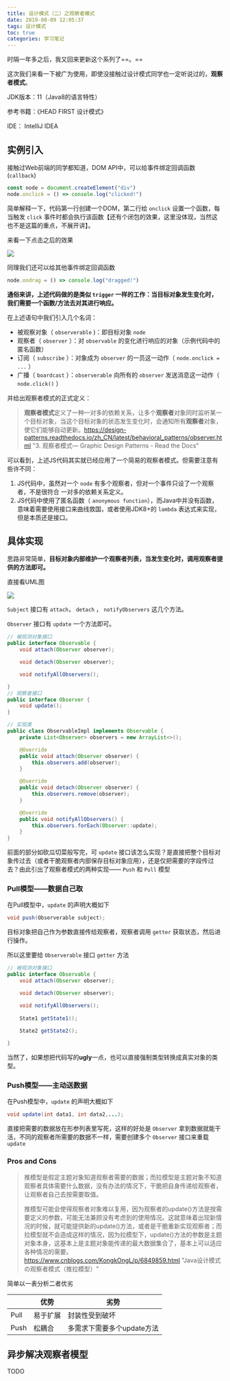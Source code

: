 ```yaml
---
title: 设计模式（二）之观察者模式
date: 2019-08-09 12:05:37
tags: 设计模式
toc: true
categories: 学习笔记
---
```


时隔一年多之后，我又回来更新这个系列了==。==

这次我们来看一下被广为使用，即使没接触过设计模式同学也一定听说过的，**观察者模式**。

JDK版本：11（Java8的语言特性）

参考书籍：《HEAD FIRST 设计模式》

IDE： IntelliJ IDEA

## 实例引入

接触过Web前端的同学都知道，DOM API中，可以给事件绑定回调函数 (`callback`)

```js
const node = document.createElement("div")
node.onclick = () => console.log("clicked!")
```

简单解释一下，代码第一行创建一个DOM，第二行给 `onclick` 设置一个函数，每当触发 `click` 事件时都会执行该函数【还有个闭包的效果，这里没体现，当然这也不是这篇的重点，不展开讲】。

来看一下点击之后的效果

![](https://gofun4-pic.oss-cn-hangzhou.aliyuncs.com/20190809181021.png)

同理我们还可以给其他事件绑定回调函数

```js
node.ondrag = () => console.log("dragged!")
```

**通俗来讲，上述代码做的是类似 `trigger` 一样的工作：当目标对象发生变化时，我们需要一个函数/方法去对其进行响应。** 

<!--more-->

在上述语句中我们引入几个名词：

- 被观察对象（ `observerable` )：即目标对象 `node`
- 观察者（ `observer` ）：对 `observable` 的变化进行响应的对象（示例代码中的匿名函数）
- 订阅（ `subscribe` ）：对象成为 `observer` 的一员这一动作（ `node.onclick = ...` ）
- 广播（ `boardcast` ）：`observerable` 向所有的 `observer` 发送消息这一动作（ `node.click()` ）



并给出观察者模式的正式定义：

> **观察者模式**定义了一种一对多的依赖关系，让多个**观察者**对象同时监听某一个目标对象，当这个目标对象的状态发生变化时，会通知所有**观察者**对象，使它们能够自动更新。https://design-patterns.readthedocs.io/zh_CN/latest/behavioral_patterns/observer.html	"3. 观察者模式— Graphic Design Patterns - Read the Docs"


可以看到，上述JS代码其实就已经应用了一个简易的观察者模式。但需要注意有些许不同：

1. JS代码中，虽然对一个 `node` 有多个观察者，但对一个事件只设了一个观察者，不是很符合 一对多的依赖关系定义。
2. JS代码中使用了匿名函数（ `anonymous function`），而Java中并没有函数，意味着需要使用接口来曲线救国，或者使用JDK8+的 `lambda` 表达式来实现，但是本质还是接口。



## 具体实现

思路非常简单，**目标对象内部维护一个观察者列表，当发生变化时，调用观察者提供的方法即可。**

直接看UML图

![](https://gofun4-pic.oss-cn-hangzhou.aliyuncs.com/20190809185658.png)

`Subject` 接口有 `attach`， `detach` ， `notifyObservers` 这几个方法。

`Observer` 接口有 `update` 一个方法即可。

```java
// 被观测对象接口
public interface Observable {
    void attach(Observer observer);

    void detach(Observer observer);

    void notifyAllObservers();

}
// 观察者接口
public interface Observer {
    void update();
}

// 实现类
public class ObservableImpl implements Observable {
    private List<Observer> observers = new ArrayList<>();

    @Override
    public void attach(Observer observer) {
        this.observers.add(observer);
    }

    @Override
    public void detach(Observer observer) {
        this.observers.remove(observer);
    }

    @Override
    public void notifyAllObservers() {
        this.observers.forEach(Observer::update);
    }
}
```



前面的部分如砍瓜切菜般写完，可 `update` 接口该怎么实现？是直接把整个目标对象传过去（或者干脆观察者内部保存目标对象应用），还是仅把需要的字段传过去？由此引出了观察者模式的两种实现—— `Push` 和 `Pull` 模型

### Pull模型——数据自己取

在Pull模型中，`update` 的声明大概如下

```java
void push(Observerable subject);
```

目标对象把自己作为参数直接传给观察者，观察者调用 `getter` 获取状态，然后进行操作。

所以这里要给 `Observerable` 接口 `getter` 方法

```java
// 被观测对象接口
public interface Observable {
    void attach(Observer observer);

    void detach(Observer observer);

    void notifyAllObservers();
    
    State1 getState1();
    
    State2 getState2();

}
```

当然了，如果想把代码写的**ugly**一点，也可以直接强制类型转换成真实对象的类型。



### Push模型——主动送数据

在Push模型中，`update` 的声明大概如下

```java
void update(int data1, int data2,...);
```

直接把需要的数据放在形参列表里写死，这样的好处是 `Observer` 拿到数据就能干活，不同的观察者所需要的数据不一样，需要创建多个 `Observer` 接口来重载 `update`



### Pros and Cons

> 推模型是假定主题对象知道观察者需要的数据；而拉模型是主题对象不知道观察者具体需要什么数据，没有办法的情况下，干脆把自身传递给观察者，让观察者自己去按需要取值。
>
> 推模型可能会使得观察者对象难以复用，因为观察者的update()方法是按需要定义的参数，可能无法兼顾没有考虑到的使用情况。这就意味着出现新情况的时候，就可能提供新的update()方法，或者是干脆重新实现观察者；而拉模型就不会造成这样的情况，因为拉模型下，update()方法的参数是主题对象本身，这基本上是主题对象能传递的最大数据集合了，基本上可以适应各种情况的需要。https://www.cnblogs.com/KongkOngL/p/6849859.html	"Java设计模式の观察者模式（推拉模型）"


简单以一表分析二者优劣

|      | 优势     | 劣势                       |
| ---- | -------- | -------------------------- |
| Pull | 易于扩展 | 封装性受到破坏             |
| Push | 松耦合   | 多需求下需要多个update方法 |



## 异步解决观察者模型
TODO
